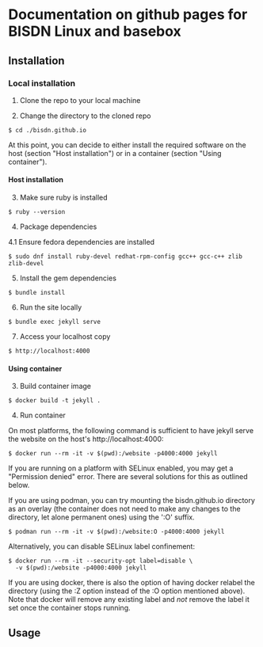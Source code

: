 # Documentation on github pages for BISDN Linux and basebox

## Installation

### Local installation

1. Clone the repo to your local machine

2. Change the directory to the cloned repo

```
$ cd ./bisdn.github.io
```

At this point, you can decide to either install the required software on the
host (section "Host installation") or in a container (section "Using
container").

#### Host installation

3. Make sure ruby is installed

```
$ ruby --version
```

4. Package dependencies

4.1 Ensure fedora dependencies are installed

```
$ sudo dnf install ruby-devel redhat-rpm-config gcc++ gcc-c++ zlib zlib-devel
```

5. Install the gem dependencies

```
$ bundle install
```

6. Run the site locally

```
$ bundle exec jekyll serve
```

7. Access your localhost copy

```
$ http://localhost:4000
```

#### Using container

3. Build container image

```
$ docker build -t jekyll .
```

4. Run container

On most platforms, the following command is sufficient to have jekyll serve the
website on the host's http://localhost:4000:

```
$ docker run --rm -it -v $(pwd):/website -p4000:4000 jekyll
```

If you are running on a platform with SELinux enabled, you may get a
"Permission denied" error. There are several solutions for this as
outlined below.

If you are using podman, you can try mounting the bisdn.github.io directory as
an overlay (the container does not need to make any changes to the directory,
let alone permanent ones) using the ':O' suffix.

```
$ podman run --rm -it -v $(pwd):/website:O -p4000:4000 jekyll
```

Alternatively, you can disable SELinux label confinement:

```
$ docker run --rm -it --security-opt label=disable \
  -v $(pwd):/website -p4000:4000 jekyll
```

If you are using docker, there is also the option of having docker relabel the
directory (using the :Z option instead of the :O option mentioned above). Note
that docker will remove any existing label and _not_ remove the label it set
once the container stops running.

## Usage
